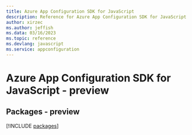 ```yaml
---
title: Azure App Configuration SDK for JavaScript
description: Reference for Azure App Configuration SDK for JavaScript
author: xirzec
ms.author: jeffish
ms.data: 03/16/2023
ms.topic: reference
ms.devlang: javascript
ms.service: appconfiguration
---
```

# Azure App Configuration SDK for JavaScript - preview
## Packages - preview
[!INCLUDE [packages](app-configuration-index.md)]